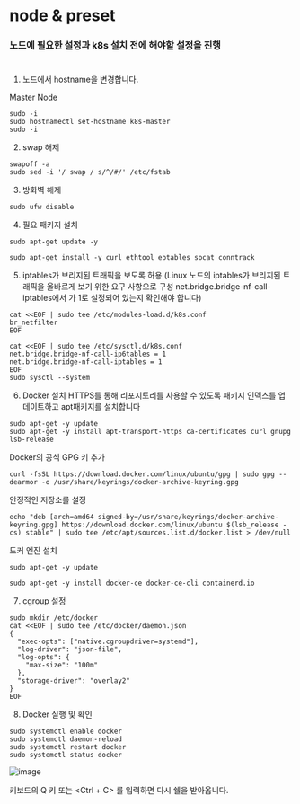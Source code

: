#  node & preset  
### 노드에 필요한 설정과 k8s 설치 전에 해야할 설정을 진행
#

1. 노드에서 hostname을 변경합니다.

Master Node
```
sudo -i
sudo hostnamectl set-hostname k8s-master
sudo -i
```

2. swap 해제
```
swapoff -a
sudo sed -i '/ swap / s/^/#/' /etc/fstab
```

3. 방화벽 해제
```
sudo ufw disable
```

4. 필요 패키지 설치
```
sudo apt-get update -y
```
```
sudo apt-get install -y curl ethtool ebtables socat conntrack
```

5. iptables가 브리지된 트래픽을 보도록 허용
(Linux 노드의 iptables가 브리지된 트래픽을 올바르게 보기 위한 요구 사항으로 구성 net.bridge.bridge-nf-call-iptables에서 가 1로 설정되어 있는지 확인해야 합니다)
```
cat <<EOF | sudo tee /etc/modules-load.d/k8s.conf
br_netfilter
EOF

cat <<EOF | sudo tee /etc/sysctl.d/k8s.conf
net.bridge.bridge-nf-call-ip6tables = 1
net.bridge.bridge-nf-call-iptables = 1
EOF
sudo sysctl --system
```

6. Docker 설치
HTTPS를 통해 리포지토리를 사용할 수 있도록 패키지 인덱스를 업데이트하고 apt패키지를 설치합니다
```
sudo apt-get -y update
sudo apt-get -y install apt-transport-https ca-certificates curl gnupg lsb-release
```

Docker의 공식 GPG 키 추가
```
curl -fsSL https://download.docker.com/linux/ubuntu/gpg | sudo gpg --dearmor -o /usr/share/keyrings/docker-archive-keyring.gpg
```
안정적인 저장소를 설정
```
echo "deb [arch=amd64 signed-by=/usr/share/keyrings/docker-archive-keyring.gpg] https://download.docker.com/linux/ubuntu $(lsb_release -cs) stable" | sudo tee /etc/apt/sources.list.d/docker.list > /dev/null
```
도커 엔진 설치
```
sudo apt-get -y update
```
```
sudo apt-get -y install docker-ce docker-ce-cli containerd.io
```

7. cgroup 설정
```
sudo mkdir /etc/docker
cat <<EOF | sudo tee /etc/docker/daemon.json
{
  "exec-opts": ["native.cgroupdriver=systemd"],
  "log-driver": "json-file",
  "log-opts": {
    "max-size": "100m"
  },
  "storage-driver": "overlay2"
}
EOF
```

8. Docker 실행 및 확인
```
sudo systemctl enable docker
sudo systemctl daemon-reload
sudo systemctl restart docker
sudo systemctl status docker
```
![image](https://user-images.githubusercontent.com/92773629/137876933-cb530415-d5f5-4440-91fc-66f1e13c10d8.png)

키보드의 Q 키 또는 <Ctrl + C> 를 입력하면 다시 쉘을 받아옵니다.
